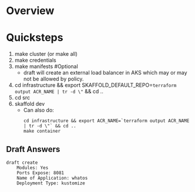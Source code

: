 # Overview

# Quicksteps
1. make cluster (or make all)
1. make credentials
1. make manifests #Optional
    * draft will create an external load balancer in AKS which may or may not be allowed by policy. 
1. cd infrastructure && export SKAFFOLD_DEFAULT_REPO=`terraform output ACR_NAME | tr -d \"` && cd ..
1. cd src
1. skaffold dev
    * Can also do:
        ```
        cd infrastructure && export ACR_NAME=`terraform output ACR_NAME | tr -d \"` && cd ..
        make container 
        ```

## Draft Answers 
    draft create
        Modules: Yes
        Ports Expose: 8081
        Name of Application: whatos
        Deployment Type: kustomize